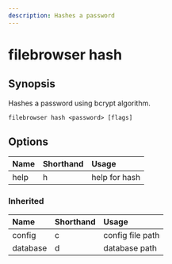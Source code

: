 ```yaml
---
description: Hashes a password
---
```


# filebrowser hash

## Synopsis

Hashes a password using bcrypt algorithm.

```text
filebrowser hash <password> [flags]
```

## Options

| Name | Shorthand | Usage |
| :--- | :--- | :--- |
| help | h | help for hash |

### Inherited

| Name | Shorthand | Usage |
| :--- | :--- | :--- |
| config | c | config file path |
| database | d | database path |

